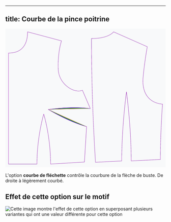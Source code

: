 ***

## title: Courbe de la pince poitrine

![L'effet de l'option courbe de la courbe de la poitrine sur le motif](sample.png)

L'option **courbe de fléchette** contrôle la courbure de la flèche de buste. De droite à légèrement courbé.

## Effet de cette option sur le motif

![Cette image montre l'effet de cette option en superposant plusieurs variantes qui ont une valeur différente pour cette option](bella\_bustdartcurve\_sample.svg "Effet de cette option sur le motif")

